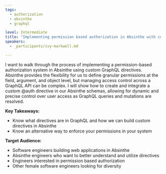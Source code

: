 ```yaml
---
tags: 
  - authorization
  - absinthe
  - graphql

level: Intermediate
title: "Implementing permission based authorization in Absinthe with custom GraphQL directives"
speakers: 
  - _participants/ivy-markwell.md

---
```

I want to walk through the process of implementing a permission-based authorization system in Absinthe using custom GraphQL directives. Absinthe provides the flexibility for us to define granular permissions at the field, argument, and object level, but managing access control across a GraphQL API can be complex. I will show how to create and integrate a custom @auth directive in our Absinthe schemas, allowing for dynamic and precise control over user access as GraphQL queries and mutations are resolved.

**Key Takeaways:**

- Know what directives are in GraphQL and how we can build custom directives in Absinthe
- Know an alternative way to enforce your permissions in your system

**Target Audience:**

- Software engineers building web applications in Absinthe
- Absinthe engineers who want to better understand and utilize directives
- Engineers interested in permission based authorization
- Other female software engineers looking for diversity
